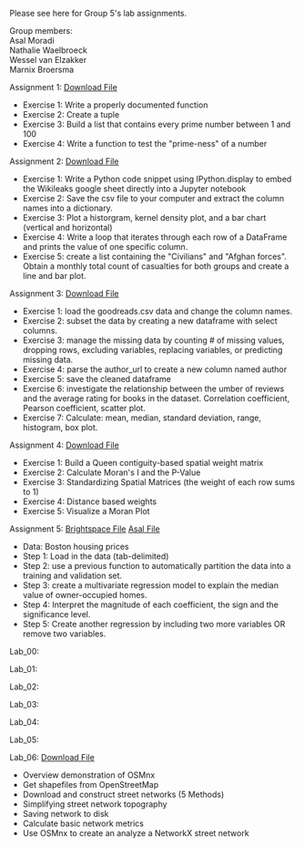 Please see here for Group 5's lab assignments. 

Group members: <br>
  Asal Moradi <br>
  Nathalie Waelbroeck <br>
  Wessel van Elzakker <br>
  Marnix Broersma <br>

Assignment 1: <a href="Homework-00_FINAL.ipynb">Download File</a>
- Exercise 1: Write a properly documented function
- Exercise 2: Create a tuple
- Exercise 3: Build a list that contains every prime number between 1 and 100
- Exercise 4: Write a function to test the "prime-ness" of a number

Assignment 2: <a href="Assignment2.ipynb">Download File</a>
- Exercise 1: Write a Python code snippet using IPython.display to embed the Wikileaks google sheet directly into a Jupyter notebook
- Exercise 2: Save the csv file to your computer and extract the column names into a dictionary.
- Exercise 3: Plot a historgram, kernel density plot, and a bar chart (vertical and horizontal)
- Exercise 4: Write a loop that iterates through each row of a DataFrame and prints the value of one specific column.
- Exercise 5: create a list containing the "Civilians" and "Afghan forces". Obtain a monthly total count of casualties for both groups and create a line and bar plot. 

Assignment 3: <a href="Assignment 3_NW.ipynb">Download File</a>
- Exercise 1: load the goodreads.csv data and change the column names.
- Exercise 2: subset the data by creating a new dataframe with select columns.
- Exercise 3: manage the missing data by counting # of missing values, dropping rows, excluding variables, replacing variables, or predicting missing data.
- Exercise 4: parse the author_url to create a new column named author
- Exercise 5: save the cleaned dataframe
- Exercise 6: investigate the relationship between the umber of reviews and the average rating for books in the dataset. Correlation coefficient, Pearson coefficient, scatter plot. 
- Exercise 7: Calculate: mean, median, standard deviation, range, histogram, box plot. 

Assignment 4: <a href="hw-04_Group5 Final.ipynb">Download File</a>
- Exercise 1: Build a Queen contiguity-based spatial weight matrix
- Exercise 2: Calculate Moran's I and the P-Value
- Exercise 3: Standardizing Spatial Matrices (the weight of each row sums to 1)
- Exercise 4: Distance based weights
- Exercise 5: Visualize a Moran Plot

Assignment 5: <a href="Assingment 5.ipynb">Brightspace File</a> <a href="Group5-hw-04.ipynb">Asal File</a>
- Data: Boston housing prices
- Step 1: Load in the data (tab-delimited)
- Step 2: use a previous function to automatically partition the data into a training and validation set.
- Step 3: create a multivariate regression model to explain the median value of owner-occupied homes.
- Step 4: Interpret the magnitude of each coefficient, the sign and the significance level.
- Step 5: Create another regression by including two more variables OR remove two variables. 

Lab_00: 

Lab_01: 

Lab_02: 

Lab_03: 

Lab_04: 

Lab_05: 

Lab_06: <a href="lab-06-Networks.ipynb">Download File</a>
- Overview demonstration of OSMnx
- Get shapefiles from OpenStreetMap
- Download and construct street networks (5 Methods)
- Simplifying street network topography
- Saving network to disk
- Calculate basic network metrics
- Use OSMnx to create an analyze a NetworkX street network
